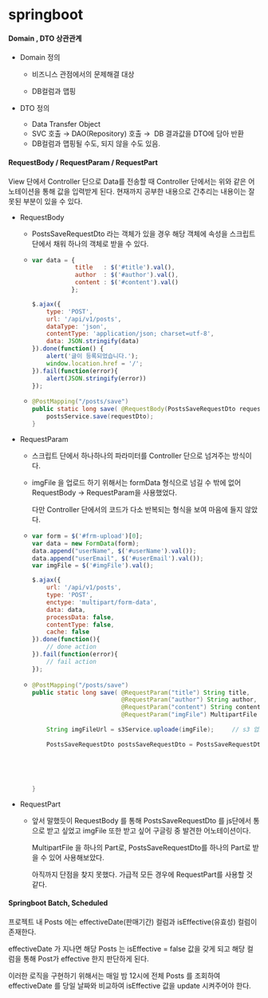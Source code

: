 # springboot
#### Domain , DTO 상관관계

- Domain 정의

  - 비즈니스 관점에서의 문제해결 대상

  - DB컬럼과 맵핑

  

- DTO 정의

  - Data Transfer Object
  - SVC 호출 &rarr; DAO(Repository)  호출 &rarr;  DB 결과값을 DTO에 담아 반환
  - DB컬럼과 맵핑될 수도, 되지 않을 수도 있음.



#### RequestBody / RequestParam / RequestPart

 View 단에서 Controller 단으로 Data를 전송할 때 Controller 단에서는 위와 같은 어노테이션을 통해 값을 입력받게 된다. 현재까지 공부한 내용으로 간추리는 내용이는 잘못된 부분이 있을 수 있다.

- RequestBody

  - PostsSaveRequestDto 라는 객체가 있을 경우 해당 객체에 속성을 스크립트 단에서 채워 하나의 객체로 받을 수 있다.

  - ```js
    var data = {
                title   : $('#title').val(),
                author  : $('#author').val(),
                content : $('#content').val()
               };
    
    $.ajax({
        type: 'POST',
        url: '/api/v1/posts',
        dataType: 'json',
        contentType: 'application/json; charset=utf-8',
        data: JSON.stringify(data)
    }).done(function() {
        alert('글이 등록되었습니다.');
        window.location.href = '/';
    }).fail(function(error){
        alert(JSON.stringify(error))
    });
    ```

  - ``` java
    @PostMapping("/posts/save")
    public static long save( @RequestBody(PostsSaveRequestDto requestDto) ) {
        postsService.save(requestDto);
    }
    
    ```

  

- RequestParam

  - 스크립트 단에서 하나하나의 파라미터를 Controller 단으로 넘겨주는 방식이다.

  - imgFile 을 업로드 하기 위해서는 formData 형식으로 넘길 수 밖에 없어 RequestBody &rarr; RequestParam을 사용했었다.

    다만 Controller 단에서의 코드가 다소 반복되는 형식을 보여 마음에 들지 않았다.

  - ```js
    var form = $('#frm-upload')[0];
    var data = new FormData(form);
    data.append("userName", $('#userName').val());
    data.append("userEmail", $('#userEmail').val());
    var imgFile = $('#imgFile').val();
    
    $.ajax({
        url: '/api/v1/posts',
        type: 'POST',
        enctype: 'multipart/form-data',
        data: data,
        processData: false,
        contentType: false,
        cache: false
    }).done(function(){
        // done action
    }).fail(function(error){
        // fail action
    });
    ```

  - ```java
    @PostMapping("/posts/save")
    public static long save( @RequestParam("title") String title,
                             @RequestParam("author") String author,
                             @RequestParam("content") String content,
                             @RequestParam("imgFile") MultipartFile imgFile) {
         
        String imgFileUrl = s3Service.uploade(imgFile);		// s3 업로드 후 imgFileUrl 을 return 받아 주소를 DB에 저장
        
    	PostsSaveRequestDto postsSaveRequestDto = PostsSaveRequestDto.builder()
                                                                     .imgFileUrl(imgFileUrl)
                                                                     .title(title)
                                                                     .author(author)
                                                                     .content(content)
             														 .build();
    }
    ```

    

- RequestPart

  - 앞서 말했듯이 RequestBody 를 통해 PostsSaveRequestDto 를 js단에서 통으로 받고 싶었고 imgFile 또한 받고 싶어 구글링 중 발견한 어노테이션이다.

    MultipartFile 을 하나의 Part로, PostsSaveRequestDto를 하나의 Part로 받을 수 있어 사용해보았다.

    아직까지 단점을 찾지 못했다. 가급적 모든 경우에 RequestPart를 사용할 것 같다.





#### Springboot Batch, Scheduled 

 프로젝트 내 Posts 에는 effectiveDate(판매기간) 컬럼과 isEffective(유효성) 컬럼이 존재한다. 

effectiveDate 가 지나면 해당 Posts 는 isEffective = false 값을 갖게 되고 해당 컬럼을 통해 Post가 effective 한지 판단하게 된다. 

이러한 로직을 구현하기 위해서는 매일 밤 12시에 전체 Posts 를 조회하여 effectiveDate 를 당일 날짜와 비교하여 isEffective 값을 update 시켜주어야 한다.
